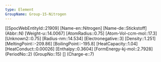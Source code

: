 ```yaml
---
type: Element
GroupName: Group-15-Nitrogen
---
```

[[SpocWebEntityId::21909]
[Name-en::Nitrogen]
[Name-de::Stickstoff]
(Abbr::N)
[Weight-u::14.0067]
[AtomRadius::0.75]
[Atom-Vol-ccm-mol::17.3]
[Unknown2::0.75]
[Radius-nm::14.534]
[Electronegative::3]
[Density::1.251]
[MeltingPoint::-209.86]
[BoilingPoint::-195.8]
[HeatCapacity::1.04]
[HeatConduct::0.00026]
[Enthalpy::0.3604]
[FormEnergy-kj-mol::2.7928]
(PeriodNo::2)
(GroupNo::15)
[]
(Charge-e::7)

